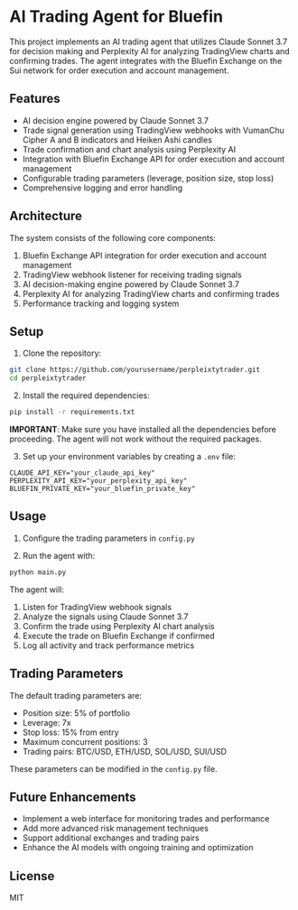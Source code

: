 # AI Trading Agent for Bluefin

This project implements an AI trading agent that utilizes Claude Sonnet 3.7 for decision making and Perplexity AI for analyzing TradingView charts and confirming trades. The agent integrates with the Bluefin Exchange on the Sui network for order execution and account management.

## Features

- AI decision engine powered by Claude Sonnet 3.7
- Trade signal generation using TradingView webhooks with VumanChu Cipher A and B indicators and Heiken Ashi candles
- Trade confirmation and chart analysis using Perplexity AI
- Integration with Bluefin Exchange API for order execution and account management
- Configurable trading parameters (leverage, position size, stop loss)
- Comprehensive logging and error handling

## Architecture

The system consists of the following core components:

1. Bluefin Exchange API integration for order execution and account management
2. TradingView webhook listener for receiving trading signals 
3. AI decision-making engine powered by Claude Sonnet 3.7
4. Perplexity AI for analyzing TradingView charts and confirming trades
5. Performance tracking and logging system

## Setup

1. Clone the repository:
```bash
git clone https://github.com/yourusername/perpleixtytrader.git
cd perpleixtytrader
```

2. Install the required dependencies:
```bash
pip install -r requirements.txt
```
**IMPORTANT**: Make sure you have installed all the dependencies before proceeding. The agent will not work without the required packages.

3. Set up your environment variables by creating a `.env` file:
```
CLAUDE_API_KEY="your_claude_api_key"
PERPLEXITY_API_KEY="your_perplexity_api_key" 
BLUEFIN_PRIVATE_KEY="your_bluefin_private_key"
```

## Usage

1. Configure the trading parameters in `config.py`

2. Run the agent with:
```bash
python main.py
```

The agent will:
1. Listen for TradingView webhook signals
2. Analyze the signals using Claude Sonnet 3.7
3. Confirm the trade using Perplexity AI chart analysis
4. Execute the trade on Bluefin Exchange if confirmed
5. Log all activity and track performance metrics

## Trading Parameters

The default trading parameters are:
- Position size: 5% of portfolio
- Leverage: 7x
- Stop loss: 15% from entry
- Maximum concurrent positions: 3
- Trading pairs: BTC/USD, ETH/USD, SOL/USD, SUI/USD

These parameters can be modified in the `config.py` file.

## Future Enhancements

- Implement a web interface for monitoring trades and performance
- Add more advanced risk management techniques
- Support additional exchanges and trading pairs
- Enhance the AI models with ongoing training and optimization

## License

MIT